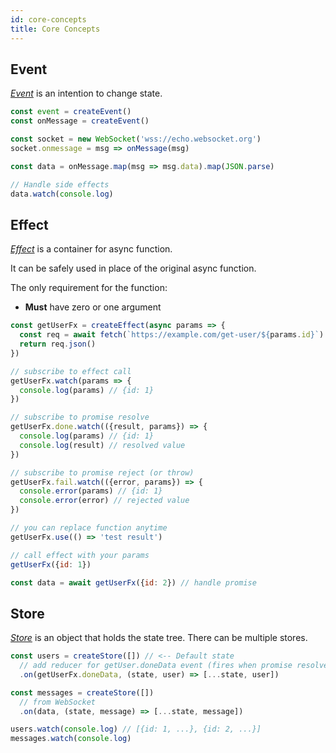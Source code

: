 ```yaml
---
id: core-concepts
title: Core Concepts
---
```


## Event

[_Event_] is an intention to change state.

```js
const event = createEvent()
const onMessage = createEvent()

const socket = new WebSocket('wss://echo.websocket.org')
socket.onmessage = msg => onMessage(msg)

const data = onMessage.map(msg => msg.data).map(JSON.parse)

// Handle side effects
data.watch(console.log)
```

## Effect

[_Effect_] is a container for async function.

It can be safely used in place of the original async function.

The only requirement for the function:

- **Must** have zero or one argument

```js
const getUserFx = createEffect(async params => {
  const req = await fetch(`https://example.com/get-user/${params.id}`)
  return req.json()
})

// subscribe to effect call
getUserFx.watch(params => {
  console.log(params) // {id: 1}
})

// subscribe to promise resolve
getUserFx.done.watch(({result, params}) => {
  console.log(params) // {id: 1}
  console.log(result) // resolved value
})

// subscribe to promise reject (or throw)
getUserFx.fail.watch(({error, params}) => {
  console.error(params) // {id: 1}
  console.error(error) // rejected value
})

// you can replace function anytime
getUserFx.use(() => 'test result')

// call effect with your params
getUserFx({id: 1})

const data = await getUserFx({id: 2}) // handle promise
```

## Store

[_Store_] is an object that holds the state tree. There can be multiple stores.

```js
const users = createStore([]) // <-- Default state
  // add reducer for getUser.doneData event (fires when promise resolved)
  .on(getUserFx.doneData, (state, user) => [...state, user])

const messages = createStore([])
  // from WebSocket
  .on(data, (state, message) => [...state, message])

users.watch(console.log) // [{id: 1, ...}, {id: 2, ...}]
messages.watch(console.log)
```

[_store_]: ../api/effector/Store.md
[_effect_]: ../api/effector/Effect.md
[_event_]: ../api/effector/Event.md
